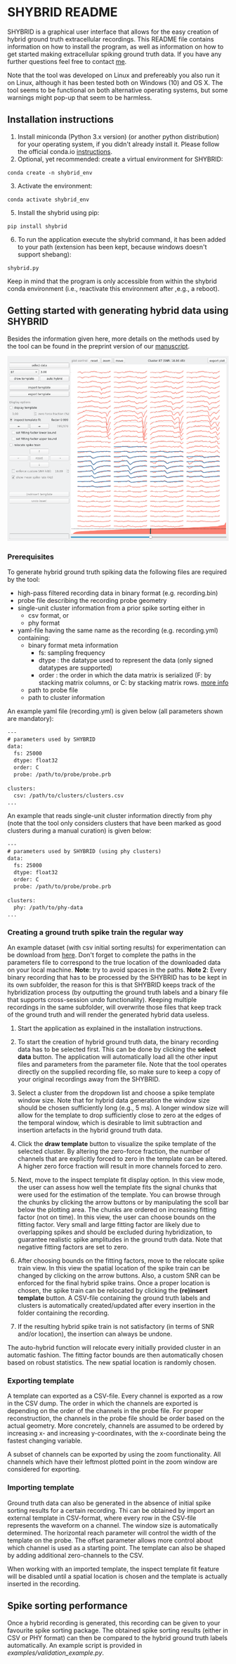 # SHYBRID README
SHYBRID is a graphical user interface that allows for the easy creation of hybrid ground truth extracellular recordings. This README file contains information on how to install the program, as well as information on how to get started making extracellular spiking ground truth data. If you have any further questions feel free to contact [me](mailto:jasper.wouters@esat.kuleuven.be).

Note that the tool was developed on Linux and prefereably you also run it on Linux, although it has been tested both on Windows (10) and OS X. The tool seems to be functional on both alternative operating systems, but some warnings might pop-up that seem to be harmless.

## Installation instructions
1. Install miniconda (Python 3.x version) (or another python distribution) for your operating system, if you didn't already install it. Please follow the official conda.io [instructions](https://conda.io/projects/conda/en/latest/user-guide/install/).
2. Optional, yet recommended: create a virtual environment for SHYBRID:
```
conda create -n shybrid_env
```
3. Activate the environment:
```
conda activate shybrid_env
```
5. Install the shybrid using pip:
```
pip install shybrid
```
6. To run the application execute the shybrid command, it has been added to your path (extension has been kept, because windows doesn't support shebang):
```
shybrid.py
```

Keep in mind that the program is only accessible from within the shybrid conda environment (i.e., reactivate this environment after ,e.g., a reboot).

## Getting started with generating hybrid data using SHYBRID
Besides the information given here, more details on the methods used by the tool can be found in the preprint version of our [manuscript](http://biorxiv.org/cgi/content/short/734061v1).

![alt text](img/screenshot.png "inspecting a template fit")

### Prerequisites
To generate hybrid ground truth spiking data the following files are required by the tool:

* high-pass filtered recording data in binary format (e.g. recording.bin)
* probe file describing the recording probe geometry
* single-unit cluster information from a prior spike sorting either in
	* csv format, or
	* phy format
* yaml-file having the same name as the recording (e.g. recording.yml) containing:
	* binary format meta information
		* fs: sampling frequency
		* dtype : the datatype used to represent the data (only signed datatypes are supported)
		* order : the order in which the data matrix is serialized (F: by stacking matrix columns, or C: by stacking matrix rows. [more info](https://en.wikipedia.org/wiki/Row-_and_column-major_order)
	* path to probe file
	* path to cluster information

An example yaml file (recording.yml) is given below (all parameters shown are mandatory):

```
---
# parameters used by SHYBRID
data:
  fs: 25000
  dtype: float32
  order: C
  probe: /path/to/probe/probe.prb

clusters:
  csv: /path/to/clusters/clusters.csv
...
```
An example that reads single-unit cluster information directly from phy (note that the tool only considers clusters that have been marked as good clusters during a manual curation) is given below:

```
---
# parameters used by SHYBRID (using phy clusters)
data:
  fs: 25000
  dtype: float32
  order: C
  probe: /path/to/probe/probe.prb

clusters:
  phy: /path/to/phy-data
...
```

### Creating a ground truth spike train the regular way
An example dataset (with csv initial sorting results) for experimentation can be download from [here](https://cloud.esat.kuleuven.be/index.php/s/iW9gtkibJknCpos). Don't forget to complete the paths in the parameters file to correspond to the true location of the downloaded data on your local machine. __Note__: try to avoid spaces in the paths. __Note 2__: Every binary recording that has to be processed by the SHYBRID has to be kept in its own subfolder, the reason for this is that SHYBRID keeps track of the hybridization process (by outputting the ground truth labels and a binary file that supports cross-session undo functionality). Keeping multiple recordings in the same subfolder, will overwrite those files that keep track of the ground truth and will render the generated hybrid data useless.

1. Start the application as explained in the installation instructions.

2. To start the creation of hybrid ground truth data, the binary recording data has to be selected first. This can be done by clicking the __select data__ button. The application will automatically load all the other input files and parameters from the parameter file. Note that the tool operates directly on the supplied recording file, so make sure to keep a copy of your original recordings away from the SHYBRID.

3. Select a cluster from the dropdown list and choose a spike template window size. Note that for hybrid data generation the window size should be chosen sufficiently long (e.g., 5 ms). A longer window size will allow for the template to drop sufficiently close to zero at the edges of the temporal window, which is desirable to limit subtraction and insertion artefacts in the hybrid ground truth data.

4. Click the __draw template__ button to visualize the spike template of the selected cluster. By altering the zero-force fraction, the number of channels that are explicitly forced to zero in the template can be altered. A higher zero force fraction will result in more channels forced to zero.

5. Next, move to the inspect template fit display option. In this view mode, the user can assess how well the template fits the signal chunks that were used for the estimation of the template. You can browse through the chunks by clicking the arrow buttons or by manipulating the scoll bar below the plotting area. The chunks are ordered on increasing fitting factor (not on time). In this view, the user can choose bounds on the fitting factor. Very small and large fitting factor are likely due to overlapping spikes and should be excluded during hybridization, to guarantee realistic spike amplitudes in the ground truth data. Note that negative fitting factors are set to zero.

6. After choosing bounds on the fitting factors, move to the relocate spike train view. In this view the spatial location of the spike train can be changed by clicking on the arrow buttons. Also, a custom SNR can be enforced for the final hybrid spike trains. Once a proper location is chosen, the spike train can be relocated by clicking the __(re)insert template__ button. A CSV-file containing the ground truth labels and clusters is automatically created/updated after every insertion in the folder containing the recording.

7. If the resulting hybrid spike train is not satisfactory (in terms of SNR and/or location), the insertion can always be undone.

The auto-hybrid function will relocate every initially provided cluster in an automatic fashion. The fitting factor bounds are then automatically chosen based on robust statistics. The new spatial location is randomly chosen.

### Exporting template
A template can exported as a CSV-file. Every channel is exported as a row in the CSV dump. The order in which the channels are exported is depending on the order of the channels in the probe file. For proper reconstruction, the channels in the probe file should be order based on the actual geometry. More concretely, channels are assumed to be ordered by increasing x- and increasing y-coordinates, with the x-coordinate being the fastest changing variable.

A subset of channels can be exported by using the zoom functionality. All channels which have their leftmost plotted point in the zoom window are considered for exporting.

### Importing template
Ground truth data can also be generated in the absence of initial spike sorting results for a certain recording. Thi can be obtained by import an external template in CSV-format, where every row in the CSV-file represents the waveform on a channel. The window size is automatically determined. The horizontal reach parameter will control the width of the template on the probe. The offset parameter allows more control about which channel is used as a starting point. The template can also be shaped by adding additional zero-channels to the CSV.

When working with an imported template, the inspect template fit feature will be disabled until a spatial location is chosen and the template is actually inserted in the recording.

## Spike sorting performance
Once a hybrid recording is generated, this recording can be given to your favourite spike sorting package. The obtained spike sorting results (either in CSV or PHY format) can then be compared to the hybrid ground truth labels automatically.  An example script is provided in *examples/validation_example.py*.
